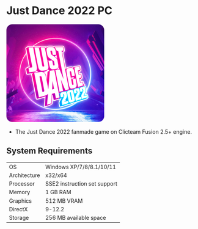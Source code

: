 # Just Dance 2022 PC
![JustDance](Logo.png)
- The Just Dance 2022 fanmade game on Clicteam Fusion 2.5+ engine.
## System Requirements
<table>
<tr><td>OS</td><td>Windows XP/7/8/8.1/10/11</td></tr>
<tr><td>Architecture</td><td>x32/x64</td></tr>
<tr><td>Processor</td><td>SSE2 instruction set support</td></tr>
<tr><td>Memory</td><td>1 GB RAM</td></tr>
<tr><td>Graphics</td><td>512 MB VRAM</td></tr>
<tr><td>DirectX</td><td>9-12.2</td></tr>
<tr><td>Storage</td><td>256 MB available space</td></tr>
</table>
